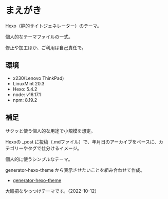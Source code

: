 # まえがき

Hexo（静的サイトジェネレーター）のテーマ。

個人的なテーマファイルの一式。

修正や加工ほか、ご利用は自己責任で。


## 環境

- x230(Lenovo ThinkPad)
- LinuxMint 20.3
- Hexo: 5.4.2
- node: v16.17.1
- npm: 8.19.2


## 補足

サクッと使う個人的な用途で小規模を想定。

Hexoの _post に投稿（.mdファイル）で、年月日のアーカイブをベースに、カテゴリーやタグで仕分けるイメージ。

個人的に使うシンプルなテーマ。

generator-hexo-theme から表示させたいことを組み合わせて作成。

- [generator-hexo-theme](https://github.com/tcrowe/generator-hexo-theme)

大雑把なやっつけテーマです。（2022-10-12）
